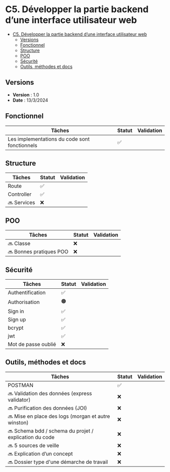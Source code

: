# C5. Développer la partie backend d’une interface utilisateur web

- [C5. Développer la partie backend d’une interface utilisateur web](#c5-développer-la-partie-backend-dune-interface-utilisateur-web)
  - [Versions](#versions)
  - [Fonctionnel](#fonctionnel)
  - [Structure](#structure)
  - [POO](#poo)
  - [Sécurité](#sécurité)
  - [Outils, méthodes et docs](#outils-méthodes-et-docs)

## Versions

- **Version** : 1.0
- **Date** : 13/3/2024

## Fonctionnel

| Tâches                                                                       | Statut       | Validation     |
|------------------------------------------------------------------------------|------------- |----------------|
| Les implementations du code sont fonctionnels                                | ✅           |                |

## Structure

| Tâches                                                                       | Statut       | Validation     |
|------------------------------------------------------------------------------|------------- |----------------|
| Route                                                                        | ✅           |                |
| Controller                                                                   | ✅           |                |
| 🔜 Services                                                                  | ❌           |                |

## POO

| Tâches                                                                       | Statut       | Validation     |
|------------------------------------------------------------------------------|------------- |----------------|
| 🔜 Classe                                                                    | ❌           |                |
| 🔜 Bonnes pratiques POO                                                      | ❌           |                |

## Sécurité

| Tâches                                                                       | Statut       | Validation     |
|------------------------------------------------------------------------------|------------- |----------------|
| Authentification                                                             | ✅           |                |
| Authorisation                                                                | 🟠           |                |
| Sign in                                                                      | ✅           |                |
| Sign up                                                                      | ✅           |                |
| bcrypt                                                                       | ✅           |                |
| jwt                                                                          | ✅           |                |
| Mot de passe oublié                                                          | ❌           |                |

## Outils, méthodes et docs

| Tâches                                                                       | Statut       | Validation     |
|------------------------------------------------------------------------------|------------- |----------------|
| POSTMAN                                                                      | ✅           |                |
| 🔜 Validation des données (express validator)                                | ❌           |                |
| 🔜 Purification des données (JOI)                                            | ❌           |                |
| 🔜 Mise en place des logs (morgan et autre winston)                          | ❌           |                |
| 🔜 Schema bdd / schema du projet / explication du code                       | ❌           |                |
| 🔜 5 sources de veille                                                       | ❌           |                |
| 🔜 Explication d’un concept                                                  | ❌           |                |
| 🔜 Dossier type d'une démarche de travail                                    | ❌           |                |

